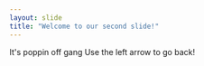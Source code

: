 ```yaml
---
layout: slide
title: "Welcome to our second slide!"
---
```

It's poppin off gang
Use the left arrow to go back!
